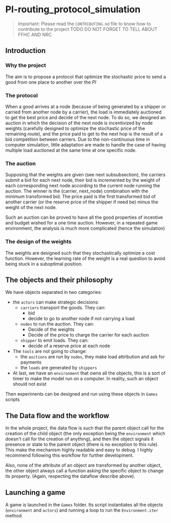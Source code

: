 # PI-routing_protocol_simulation

> Important: Please read the `CONTRIBUTING.md` file to know how to contribute to the project
TODO DO NOT FORGET TO TELL ABOUT FFHC AND NRC
## Introduction
### Why the project
The aim is to propose a protocol that optimize the stochastic price to send a good from one place to another over the _PI_

### The protocol
When a good arrives at a node (because of being generated by a shipper or carried from another node by a carrier), the load is immediately auctioned to get the best price and decide of the next node. To do so, we designed an auction in which the decision of the next node is incentivized by node weights (carefully designed to optimize the stochastic price of the remaining route), and the price paid to get to the next hop is the result of a bid competition between carriers. Due to the non-continuous time in computer simulation, little adaptation are made to handle the case of having multiple load auctioned at the same time at one specific node.

### The auction
Supposing that the weights are given (see next subsubsection), the carriers submit a bid for each next node, their bid is incremented by the weight of each corresponding next node according to the current node running the auction. The winner is the (carrier, next_node) combination with the minimum transformed bid. The price paid is the first transformed bid of another carrier (or the reserve price of the shipper if need be) minus the weight of the next node.

Such an auction can be proved to have all the good properties of incentive and budget wished for a one time auction. However, in a repeated game environment, the analysis is much more complicated (hence the simulation)

### The design of the weights
The weights are designed such that they stochastically optimize a cost function. However, the learning rate of the weight is a real question to avoid being stuck in a suboptimal position.

## The objects and their philosophy
We have objects separated in two categories:
* the `actors` can make strategic decisions:
  * `carriers` transport the goods. They can:
    * bid
    * decide to go to another node if not carrying a load
  * `nodes` to run the auction. They can:
    * Decide of the weights
    * Decide of the price to charge the carrier for each auction
  * `shipper` to emit loads. They can:
    * decide of a reserve price at each node
* The `tools` are not going to change:
  * the `auctions` are run by `nodes`, they make load attribution and ask for payments
  * the `loads` are generated by `shippers`
* At last, we have an `environment` that owns all the objects, this is a sort of timer to make the model run on a computer. In reality, such an object should not exist

Then experiments can be designed and run using these objects in `Games` scripts

## The Data flow and the workflow
In the whole project, the data flow is such that the parent object call for the creation of the child object (the only exception being the `environment` which doesn't call for the creation of anything), and then the object signals it presence or state to the parent object (there is no exception to this rule). This make the mechanism highly readable and easy to debug. I highly recommend following this workflow for further development.

Also, none of the attribute of an object are transformed by another object, the other object always call a function asking the specific object to change its property. (Again, respecting the dataflow describe above).

## Launching a game
A game is launched in the `Games` folder. Its script instantiates all the objects (`environment` and `actors`) and running a loop to run the `Environment.iter` method.
